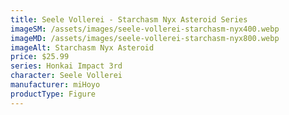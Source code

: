 ```yaml
---
title: Seele Vollerei - Starchasm Nyx Asteroid Series
imageSM: /assets/images/seele-vollerei-starchasm-nyx400.webp
imageMD: /assets/images/seele-vollerei-starchasm-nyx800.webp
imageAlt: Starchasm Nyx Asteroid
price: $25.99
series: Honkai Impact 3rd
character: Seele Vollerei
manufacturer: miHoyo
productType: Figure
---
```

